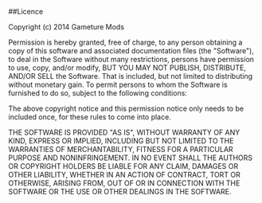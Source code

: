 ##Licence

Copyright (c) 2014 Gameture Mods

Permission is hereby granted, free of charge, to any person obtaining a copy of this software and associated documentation files (the "Software"), to deal in the Software without many restrictions, persons have permission to use, copy, and/or modify, BUT YOU MAY NOT PUBLISH, DISTRIBUTE, AND/OR SELL the Software. That is included, but not limited to distributing without monetary gain. To permit persons to whom the Software is furnished to do so, subject to the following conditions:

The above copyright notice and this permission notice only needs to be included once, for these rules to come into place.

THE SOFTWARE IS PROVIDED "AS IS", WITHOUT WARRANTY OF ANY KIND, EXPRESS OR IMPLIED, INCLUDING BUT NOT LIMITED TO THE WARRANTIES OF MERCHANTABILITY, FITNESS FOR A PARTICULAR PURPOSE AND NONINFRINGEMENT. IN NO EVENT SHALL THE AUTHORS OR COPYRIGHT HOLDERS BE LIABLE FOR ANY CLAIM, DAMAGES OR OTHER LIABILITY, WHETHER IN AN ACTION OF CONTRACT, TORT OR OTHERWISE, ARISING FROM, OUT OF OR IN CONNECTION WITH THE SOFTWARE OR THE USE OR OTHER DEALINGS IN THE SOFTWARE.
